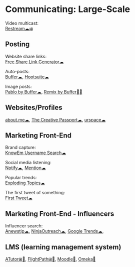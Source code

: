 # Communicating: Large-Scale

Video multicast:  
[Restream☁⇉](https://restream.io/)

## Posting

Website share links:  
[Free Share Link Generator☁](https://www.websiteplanet.com/webtools/sharelink/)

Auto-posts:  
[Buffer☁](https://buffer.com/),
[Hootsuite☁](https://hootsuite.com/)

Image posts:  
[Pablo by Buffer☁](https://pablo.buffer.com/),
[Remix by Buffer🍎🤖](https://buffer.com/remix)

## Websites/Profiles

[about.me☁](https://about.me),
[The Creative Passport☁](https://www.creativepassport.net/),
[urspace☁](https://urspace.io/)

## Marketing Front-End

Brand capture:  
[KnowEm Username Search☁](https://knowem.com/)

Social media listening:  
[Notify☁](https://notify.ly/),
[Mention☁](https://mention.com/)

Popular trends:  
[Exploding Topics☁](https://explodingtopics.com/)

The first tweet of something:  
[First Tweet☁](http://ctrlq.org/first/)

## Marketing Front-End - Influencers

Influencer search:  
[Anewstip☁](https://anewstip.com/),
[NinjaOutreach☁](https://ninjaoutreach.com/),
[Google Trends☁](https://trends.google.com/),

## LMS (learning management system)

[ATutor⊞🐧](https://atutor.github.io/atutor/index.html),
[FlightPath⊞🐧](https://getflightpath.com/),
[Moodle🐧](https://moodle.org/),
[Omeka🐧](https://omeka.org/)
